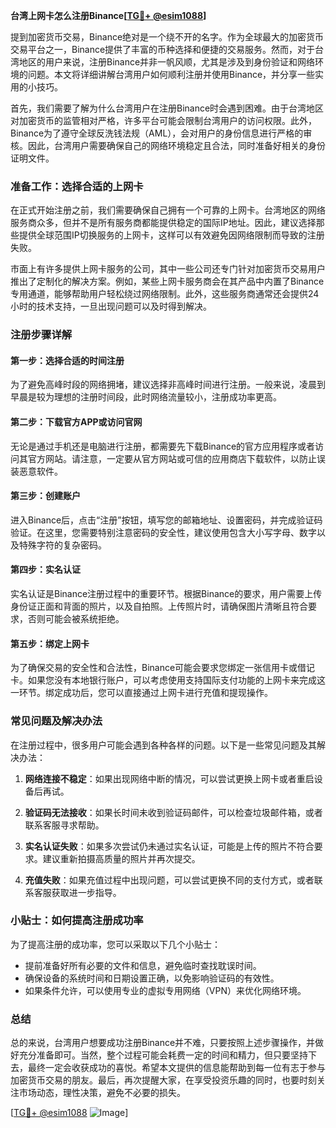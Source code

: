 **台湾上网卡怎么注册Binance[[TG💪+ @esim1088](https://t.me/s/esim1088)]**

提到加密货币交易，Binance绝对是一个绕不开的名字。作为全球最大的加密货币交易平台之一，Binance提供了丰富的币种选择和便捷的交易服务。然而，对于台湾地区的用户来说，注册Binance并非一帆风顺，尤其是涉及到身份验证和网络环境的问题。本文将详细讲解台湾用户如何顺利注册并使用Binance，并分享一些实用的小技巧。

首先，我们需要了解为什么台湾用户在注册Binance时会遇到困难。由于台湾地区对加密货币的监管相对严格，许多平台可能会限制台湾用户的访问权限。此外，Binance为了遵守全球反洗钱法规（AML），会对用户的身份信息进行严格的审核。因此，台湾用户需要确保自己的网络环境稳定且合法，同时准备好相关的身份证明文件。

### 准备工作：选择合适的上网卡

在正式开始注册之前，我们需要确保自己拥有一个可靠的上网卡。台湾地区的网络服务商众多，但并不是所有服务商都能提供稳定的国际IP地址。因此，建议选择那些提供全球范围IP切换服务的上网卡，这样可以有效避免因网络限制而导致的注册失败。

市面上有许多提供上网卡服务的公司，其中一些公司还专门针对加密货币交易用户推出了定制化的解决方案。例如，某些上网卡服务商会在其产品中内置了Binance专用通道，能够帮助用户轻松绕过网络限制。此外，这些服务商通常还会提供24小时的技术支持，一旦出现问题可以及时得到解决。

### 注册步骤详解

#### 第一步：选择合适的时间注册

为了避免高峰时段的网络拥堵，建议选择非高峰时间进行注册。一般来说，凌晨到早晨是较为理想的注册时间段，此时网络流量较小，注册成功率更高。

#### 第二步：下载官方APP或访问官网

无论是通过手机还是电脑进行注册，都需要先下载Binance的官方应用程序或者访问其官方网站。请注意，一定要从官方网站或可信的应用商店下载软件，以防止误装恶意软件。

#### 第三步：创建账户

进入Binance后，点击“注册”按钮，填写您的邮箱地址、设置密码，并完成验证码验证。在这里，您需要特别注意密码的安全性，建议使用包含大小写字母、数字以及特殊字符的复杂密码。

#### 第四步：实名认证

实名认证是Binance注册过程中的重要环节。根据Binance的要求，用户需要上传身份证正面和背面的照片，以及自拍照。上传照片时，请确保图片清晰且符合要求，否则可能会被系统拒绝。

#### 第五步：绑定上网卡

为了确保交易的安全性和合法性，Binance可能会要求您绑定一张信用卡或借记卡。如果您没有本地银行账户，可以考虑使用支持国际支付功能的上网卡来完成这一环节。绑定成功后，您可以直接通过上网卡进行充值和提现操作。

### 常见问题及解决办法

在注册过程中，很多用户可能会遇到各种各样的问题。以下是一些常见问题及其解决办法：

1. **网络连接不稳定**：如果出现网络中断的情况，可以尝试更换上网卡或者重启设备后再试。
   
2. **验证码无法接收**：如果长时间未收到验证码邮件，可以检查垃圾邮件箱，或者联系客服寻求帮助。

3. **实名认证失败**：如果多次尝试仍未通过实名认证，可能是上传的照片不符合要求。建议重新拍摄高质量的照片并再次提交。

4. **充值失败**：如果充值过程中出现问题，可以尝试更换不同的支付方式，或者联系客服获取进一步指导。

### 小贴士：如何提高注册成功率

为了提高注册的成功率，您可以采取以下几个小贴士：

- 提前准备好所有必要的文件和信息，避免临时查找耽误时间。
- 确保设备的系统时间和日期设置正确，以免影响验证码的有效性。
- 如果条件允许，可以使用专业的虚拟专用网络（VPN）来优化网络环境。

### 总结

总的来说，台湾用户想要成功注册Binance并不难，只要按照上述步骤操作，并做好充分准备即可。当然，整个过程可能会耗费一定的时间和精力，但只要坚持下去，最终一定会收获成功的喜悦。希望本文提供的信息能帮助到每一位有志于参与加密货币交易的朋友。最后，再次提醒大家，在享受投资乐趣的同时，也要时刻关注市场动态，理性决策，避免不必要的损失。

[[TG💪+ @esim1088](https://t.me/s/esim1088) ![Image](https://i.postimg.cc/4NQfJmqS/Snipaste-2025-05-13-00-14-12.png)]